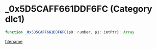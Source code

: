 # _0x5D5CAFF661DDF6FC (Category dlc1)

```js
function _0x5D5CAFF661DDF6FC(p0: number, p1: intPtr): Array
```

[filename](_0x5D5CAFF661DDF6FC_m.md ':include')